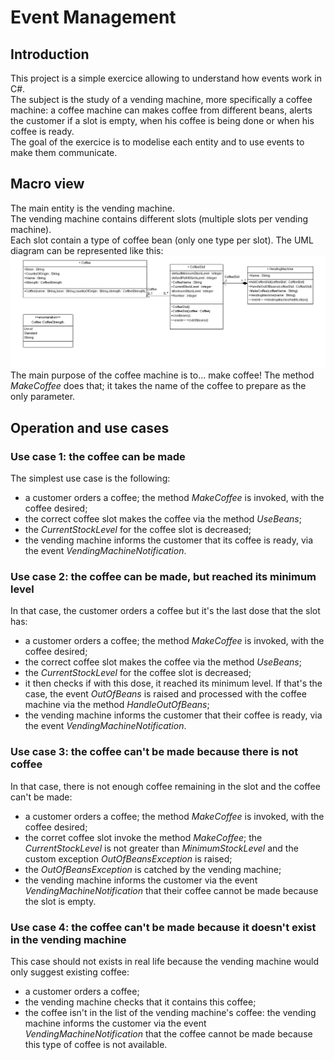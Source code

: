 # Event Management
## Introduction
This project is a simple exercice allowing to understand how events work in C#.  
The subject is the study of a vending machine, more specifically a coffee machine: a coffee machine can makes coffee from different beans, alerts the customer if a slot is empty, when his coffee is being done or when his coffee is ready.  
The goal of the exercice is to modelise each entity and to use events to make them communicate.  
## Macro view
The main entity is the vending machine.  
The vending machine contains different slots (multiple slots per vending machine).  
Each slot contain a type of coffee bean (only one type per slot). 
The UML diagram can be represented like this:  
![Event management class diagram](EventManagementCD.png)
The main purpose of the coffee machine is to... make coffee! The method *MakeCoffee* does that; it takes the name of the coffee to prepare as the only parameter.

## Operation and use cases
### Use case 1: the coffee can be made
The simplest use case is the following:
* a customer orders a coffee; the method *MakeCoffee* is invoked, with the coffee desired;
* the correct coffee slot makes the coffee via the method *UseBeans*;
* the *CurrentStockLevel* for the coffee slot is decreased;
* the vending machine informs the customer that its coffee is ready, via the event *VendingMachineNotification*.

### Use case 2: the coffee can be made, but reached its minimum level
In that case, the customer orders a coffee but it's the last dose that the slot has:
* a customer orders a coffee; the method *MakeCoffee* is invoked, with the coffee desired;
* the correct coffee slot makes the coffee via the method *UseBeans*;
* the *CurrentStockLevel* for the coffee slot is decreased;
* it then checks if with this dose, it reached its minimum level. If that's the case, the event *OutOfBeans* is raised and processed with the coffee machine via the method *HandleOutOfBeans*;
* the vending machine informs the customer that their coffee is ready, via the event *VendingMachineNotification*.

### Use case 3: the coffee can't be made because there is not coffee
In that case, there is not enough coffee remaining in the slot and the coffee can't be made:
* a customer orders a coffee; the method *MakeCoffee* is invoked, with the coffee desired;
* the corret coffee slot invoke the method *MakeCoffee*; the *CurrentStockLevel* is not greater than *MinimumStockLevel* and the custom exception *OutOfBeansException* is raised;
* the *OutOfBeansException* is catched by the vending machine;
* the vending machine informs the customer via the event *VendingMachineNotification* that their coffee cannot be made because the slot is empty.

### Use case 4: the coffee can't be made because it doesn't exist in the vending machine
This case should not exists in real life because the vending machine would only suggest existing coffee:
* a customer orders a coffee;
* the vending machine checks that it contains this coffee;
* the coffee isn't in the list of the vending machine's coffee: the vending machine informs the customer via the event *VendingMachineNotification* that the coffee cannot be made because this type of coffee is not available.
